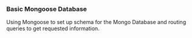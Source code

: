 ### Basic Mongoose Database

Using Mongoose to set up schema for the Mongo Database and routing queries to get requested information.